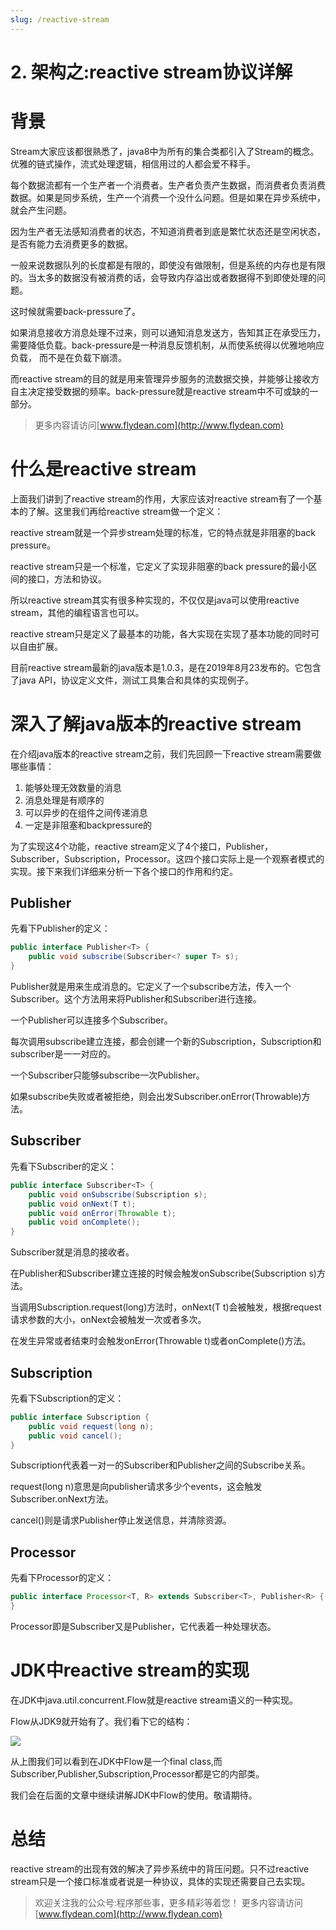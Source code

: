 ```yaml
---
slug: /reactive-stream
---
```


# 2. 架构之:reactive stream协议详解

# 背景

Stream大家应该都很熟悉了，java8中为所有的集合类都引入了Stream的概念。优雅的链式操作，流式处理逻辑，相信用过的人都会爱不释手。

每个数据流都有一个生产者一个消费者。生产者负责产生数据，而消费者负责消费数据。如果是同步系统，生产一个消费一个没什么问题。但是如果在异步系统中，就会产生问题。

因为生产者无法感知消费者的状态，不知道消费者到底是繁忙状态还是空闲状态，是否有能力去消费更多的数据。

一般来说数据队列的长度都是有限的，即使没有做限制，但是系统的内存也是有限的。当太多的数据没有被消费的话，会导致内存溢出或者数据得不到即使处理的问题。

这时候就需要back-pressure了。

如果消息接收方消息处理不过来，则可以通知消息发送方，告知其正在承受压力，需要降低负载。back-pressure是一种消息反馈机制，从而使系统得以优雅地响应负载， 而不是在负载下崩溃。

而reactive stream的目的就是用来管理异步服务的流数据交换，并能够让接收方自主决定接受数据的频率。back-pressure就是reactive stream中不可或缺的一部分。

> 更多内容请访问[www.flydean.com](http://www.flydean.com)

# 什么是reactive stream

上面我们讲到了reactive stream的作用，大家应该对reactive stream有了一个基本的了解。这里我们再给reactive stream做一个定义：

reactive stream就是一个异步stream处理的标准，它的特点就是非阻塞的back pressure。

reactive stream只是一个标准，它定义了实现非阻塞的back pressure的最小区间的接口，方法和协议。

所以reactive stream其实有很多种实现的，不仅仅是java可以使用reactive stream，其他的编程语言也可以。

reactive stream只是定义了最基本的功能，各大实现在实现了基本功能的同时可以自由扩展。

目前reactive stream最新的java版本是1.0.3，是在2019年8月23发布的。它包含了java API，协议定义文件，测试工具集合和具体的实现例子。

# 深入了解java版本的reactive stream

在介绍java版本的reactive stream之前，我们先回顾一下reactive stream需要做哪些事情：

1. 能够处理无效数量的消息
2. 消息处理是有顺序的
3. 可以异步的在组件之间传递消息
4. 一定是非阻塞和backpressure的

为了实现这4个功能，reactive stream定义了4个接口，Publisher，Subscriber，Subscription，Processor。这四个接口实际上是一个观察者模式的实现。接下来我们详细来分析一下各个接口的作用和约定。

## Publisher

先看下Publisher的定义：

~~~java
public interface Publisher<T> {
    public void subscribe(Subscriber<? super T> s);
}
~~~

Publisher就是用来生成消息的。它定义了一个subscribe方法，传入一个Subscriber。这个方法用来将Publisher和Subscriber进行连接。

一个Publisher可以连接多个Subscriber。

每次调用subscribe建立连接，都会创建一个新的Subscription，Subscription和subscriber是一一对应的。

一个Subscriber只能够subscribe一次Publisher。

如果subscribe失败或者被拒绝，则会出发Subscriber.onError(Throwable)方法。

## Subscriber

先看下Subscriber的定义：

~~~java
public interface Subscriber<T> {
    public void onSubscribe(Subscription s);
    public void onNext(T t);
    public void onError(Throwable t);
    public void onComplete();
}
~~~

Subscriber就是消息的接收者。

在Publisher和Subscriber建立连接的时候会触发onSubscribe(Subscription s)方法。

当调用Subscription.request(long)方法时，onNext(T t)会被触发，根据request请求参数的大小，onNext会被触发一次或者多次。

在发生异常或者结束时会触发onError(Throwable t)或者onComplete()方法。

## Subscription

先看下Subscription的定义：

~~~java
public interface Subscription {
    public void request(long n);
    public void cancel();
}
~~~

Subscription代表着一对一的Subscriber和Publisher之间的Subscribe关系。

request(long n)意思是向publisher请求多少个events，这会触发Subscriber.onNext方法。

cancel()则是请求Publisher停止发送信息，并清除资源。

## Processor

先看下Processor的定义：

~~~java
public interface Processor<T, R> extends Subscriber<T>, Publisher<R> {
}
~~~

Processor即是Subscriber又是Publisher，它代表着一种处理状态。


# JDK中reactive stream的实现

在JDK中java.util.concurrent.Flow就是reactive stream语义的一种实现。

Flow从JDK9就开始有了。我们看下它的结构：

![](https://img-blog.csdnimg.cn/202005031457406.png)

从上图我们可以看到在JDK中Flow是一个final class,而Subscriber,Publisher,Subscription,Processor都是它的内部类。

我们会在后面的文章中继续讲解JDK中Flow的使用。敬请期待。

# 总结

reactive stream的出现有效的解决了异步系统中的背压问题。只不过reactive stream只是一个接口标准或者说是一种协议，具体的实现还需要自己去实现。

> 欢迎关注我的公众号:程序那些事，更多精彩等着您！
> 更多内容请访问 [www.flydean.com](http://www.flydean.com)



